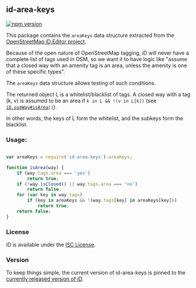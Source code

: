 ## id-area-keys

[![npm version](https://badge.fury.io/js/id-area-keys.svg)](https://badge.fury.io/js/id-area-keys)

This package contains the `areaKeys` data structure extracted from the
[OpenStreetMap iD Editor project](https://github.com/openstreetmap/iD).

Because of the open nature of OpenStreetMap tagging, iD will never have a
complete list of tags used in OSM, so we want it to have logic like "assume
that a closed way with an amenity tag is an area, unless the amenity
is one of these specific types".

The `areaKeys` data structure allows testing of such conditions.

The returned object L is a whitelist/blacklist of tags. A closed way
with a tag (k, v) is assumed to be an area if `k in L && !(v in L[k])`
(see [`iD.osmWay#isArea()`](https://github.com/openstreetmap/iD/blob/67407c508126ca9e9b59cfdb71882d0dd46804e1/modules/osm/way.js#L154)).

In other words, the keys of L form the whitelist, and the subkeys form the blacklist.


### Usage:
```js

var areaKeys = require('id-area-keys').areaKeys;

function isArea(way) {
    if (way.tags.area === 'yes')
        return true;
    if (!way.isClosed() || way.tags.area === 'no')
        return false;
    for (var key in way.tags)
        if (key in areaKeys && !(way.tags[key] in areaKeys[key]))
            return true;
    return false;
}

```


### License

iD is available under the [ISC License](https://opensource.org/licenses/ISC).


### Version

To keep things simple, the current version of id-area-keys is pinned to the
[currently released version of iD](https://github.com/openstreetmap/iD/releases).
